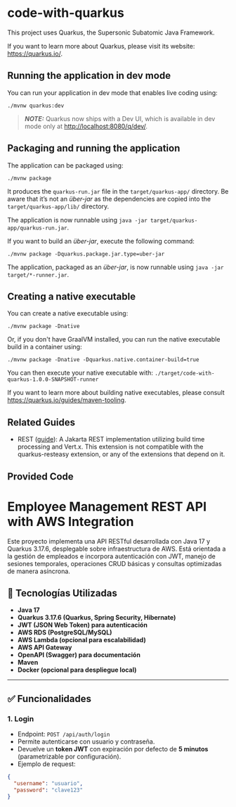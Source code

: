 # code-with-quarkus

This project uses Quarkus, the Supersonic Subatomic Java Framework.

If you want to learn more about Quarkus, please visit its website: <https://quarkus.io/>.

## Running the application in dev mode

You can run your application in dev mode that enables live coding using:

```shell script
./mvnw quarkus:dev
```

> **_NOTE:_**  Quarkus now ships with a Dev UI, which is available in dev mode only at <http://localhost:8080/q/dev/>.

## Packaging and running the application

The application can be packaged using:

```shell script
./mvnw package
```

It produces the `quarkus-run.jar` file in the `target/quarkus-app/` directory.
Be aware that it’s not an _über-jar_ as the dependencies are copied into the `target/quarkus-app/lib/` directory.

The application is now runnable using `java -jar target/quarkus-app/quarkus-run.jar`.

If you want to build an _über-jar_, execute the following command:

```shell script
./mvnw package -Dquarkus.package.jar.type=uber-jar
```

The application, packaged as an _über-jar_, is now runnable using `java -jar target/*-runner.jar`.

## Creating a native executable

You can create a native executable using:

```shell script
./mvnw package -Dnative
```

Or, if you don't have GraalVM installed, you can run the native executable build in a container using:

```shell script
./mvnw package -Dnative -Dquarkus.native.container-build=true
```

You can then execute your native executable with: `./target/code-with-quarkus-1.0.0-SNAPSHOT-runner`

If you want to learn more about building native executables, please consult <https://quarkus.io/guides/maven-tooling>.

## Related Guides

- REST ([guide](https://quarkus.io/guides/rest)): A Jakarta REST implementation utilizing build time processing and Vert.x. This extension is not compatible with the quarkus-resteasy extension, or any of the extensions that depend on it.

## Provided Code

# Employee Management REST API with AWS Integration

Este proyecto implementa una API RESTful desarrollada con Java 17 y Quarkus 3.17.6, desplegable sobre infraestructura de AWS. Está orientada a la gestión de empleados e incorpora autenticación con JWT, manejo de sesiones temporales, operaciones CRUD básicas y consultas optimizadas de manera asíncrona.

## 🔧 Tecnologías Utilizadas

- **Java 17**
- **Quarkus 3.17.6 (Quarkus, Spring Security, Hibernate)**
- **JWT (JSON Web Token) para autenticación**
- **AWS RDS (PostgreSQL/MySQL)**
- **AWS Lambda (opcional para escalabilidad)**
- **AWS API Gateway**
- **OpenAPI (Swagger) para documentación**
- **Maven**
- **Docker (opcional para despliegue local)**

---

## ✅ Funcionalidades

### 1. Login
- Endpoint: `POST /api/auth/login`
- Permite autenticarse con usuario y contraseña.
- Devuelve un **token JWT** con expiración por defecto de **5 minutos** (parametrizable por configuración).
- Ejemplo de request:
```json
{
  "username": "usuario",
  "password": "clave123"
}

